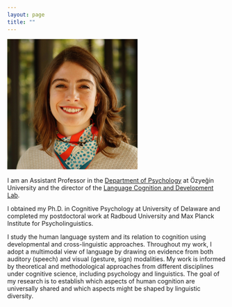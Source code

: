 ```yaml
---
layout: page
title: ""
---
```


<img src="UnalPhoto.jpeg"  width="300" height="300" style="float"> 

I am an Assistant Professor in the [Department of Psychology](https://www.ozyegin.edu.tr/en/department-psychology) at Özyeğin University and the director of the [Language Cognition and Development Lab](http://www.labs.ozyegin.edu.tr/gelisim/).

I obtained my Ph.D. in Cognitive Psychology at University of Delaware and completed my postdoctoral work at Radboud University and Max Planck Institute for Psycholinguistics. 

I study the human language system and its relation to cognition using developmental and cross-linguistic approaches. Throughout my work, I adopt a multimodal view of language by drawing on evidence from both auditory (speech) and visual (gesture, sign) modalities. My work is informed by theoretical and methodological approaches from different disciplines under cognitive science, including psychology and linguistics. The goal of my research is to establish which aspects of human cognition are universally shared and which aspects might be shaped by linguistic diversity. 
